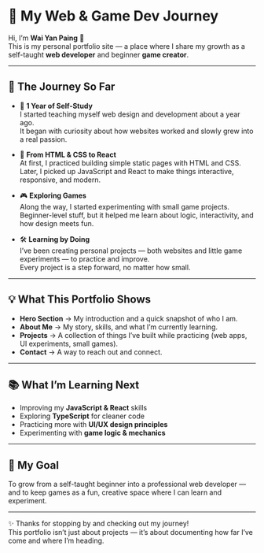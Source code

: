 # 🌟 My Web & Game Dev Journey

Hi, I’m **Wai Yan Paing** 👋  
This is my personal portfolio site — a place where I share my growth as a self-taught **web developer** and beginner **game creator**.

---

## 🚀 The Journey So Far
- 📅 **1 Year of Self-Study**  
  I started teaching myself web design and development about a year ago.  
  It began with curiosity about how websites worked and slowly grew into a real passion.

- 🎨 **From HTML & CSS to React**  
  At first, I practiced building simple static pages with HTML and CSS.  
  Later, I picked up JavaScript and React to make things interactive, responsive, and modern.

- 🎮 **Exploring Games**  
  Along the way, I started experimenting with small game projects.  
  Beginner-level stuff, but it helped me learn about logic, interactivity, and how design meets fun.

- 🛠️ **Learning by Doing**  
  I’ve been creating personal projects — both websites and little game experiments — to practice and improve.  
  Every project is a step forward, no matter how small.

---

## 💡 What This Portfolio Shows
- **Hero Section** → My introduction and a quick snapshot of who I am.  
- **About Me** → My story, skills, and what I’m currently learning.  
- **Projects** → A collection of things I’ve built while practicing (web apps, UI experiments, small games).  
- **Contact** → A way to reach out and connect.

---

## 📚 What I’m Learning Next
- Improving my **JavaScript & React** skills  
- Exploring **TypeScript** for cleaner code  
- Practicing more with **UI/UX design principles**  
- Experimenting with **game logic & mechanics**

---

## 🎯 My Goal
To grow from a self-taught beginner into a professional web developer —  
and to keep games as a fun, creative space where I can learn and experiment.  

---

✨ Thanks for stopping by and checking out my journey!  
This portfolio isn’t just about projects — it’s about documenting how far I’ve come and where I’m heading.  
